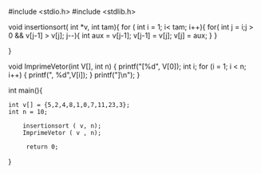 
#include <stdio.h>
#include <stdlib.h>

void insertionsort( int *v, int tam){
    for ( int i = 1; i< tam; i++){
        for( int j = i;j > 0 && v[j-1] > v[j]; j--){
            int aux = v[j-1];
                v[j-1] = v[j];
                v[j] = aux;
        }
    }

}

 void ImprimeVetor(int V[], int n) {
    printf("[%d", V[0]);
    int i;
        for (i = 1; i < n; i++) {
            printf(", %d",V[i]);
        }
    printf("]\n");
}

int main(){

    int v[] = {5,2,4,8,1,0,7,11,23,3};
    int n = 10;
        
        insertionsort ( v, n);
        ImprimeVetor ( v , n);
        
         return 0;

}





